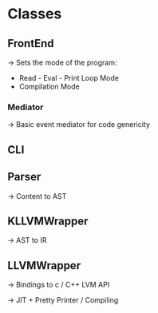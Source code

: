 # Classes

## FrontEnd
-> Sets the mode of the program:

- Read - Eval - Print Loop Mode
- Compilation Mode

### Mediator
-> Basic event mediator for code genericity

## CLI


## Parser

-> Content to AST

## KLLVMWrapper

-> AST to IR

## LLVMWrapper

-> Bindings to c / C++ LVM API

-> JIT + Pretty Printer / Compiling
